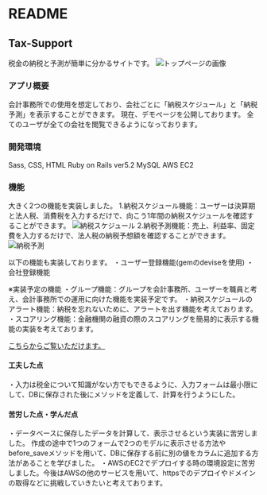 # README

## Tax-Support
税金の納税と予測が簡単に分かるサイトです。
![トップページの画像](./images/top-page.jpg)

### アプリ概要
会計事務所での使用を想定しており、会社ごとに「納税スケジュール」と「納税予測」を表示することができます。
現在、デモページを公開しております。
全てのユーザが全ての会社を閲覧できるようになっております。

### 開発環境
Sass, CSS, HTML
Ruby on Rails ver5.2
MySQL
AWS EC2

### 機能
大きく2つの機能を実装しました。
1.納税スケジュール機能：ユーザーは決算期と法人税、消費税を入力するだけで、向こう1年間の納税スケジュールを確認することができます。
![納税スケジュール](./images/schedule.jpg)
2.納税予測機能：売上、利益率、固定費を入力するだけで、法人税の納税予想額を確認することができます。
![納税予測](./images/schedule.jpg)

以下の機能も実装しております。
・ユーザー登録機能(gemのdeviseを使用)
・会社登録機能

※実装予定の機能
・グループ機能：グループを会計事務所、ユーザーを職員と考え、会計事務所での運用に向けた機能を実装予定です。
・納税スケジュールのアラート機能：納税を忘れないために、アラートを出す機能を考えております。
・スコアリング機能：金融機関の融資の際のスコアリングを簡易的に表示する機能の実装を考えております。

[こちらからご覧いただけます。](http://52.198.124.247)

#### 工夫した点
・入力は税金について知識がない方でもできるように、入力フォームは最小限にして、DBに保存された後にメソッドを定義して、計算を行うようにした。

#### 苦労した点・学んだ点
・データベースに保存したデータを計算して、表示させるという実装に苦労しました。
作成の途中で1つのフォームで2つのモデルに表示させる方法やbefore_saveメソッドを用いて、DBに保存する前に別の値をカラムに追加する方法があることを学びました。
・AWSのEC2でデプロイする時の環境設定に苦労しました。今後はAWSの他のサービスを用いて、httpsでのデプロイやドメインの取得などに挑戦していきたいと考えております。